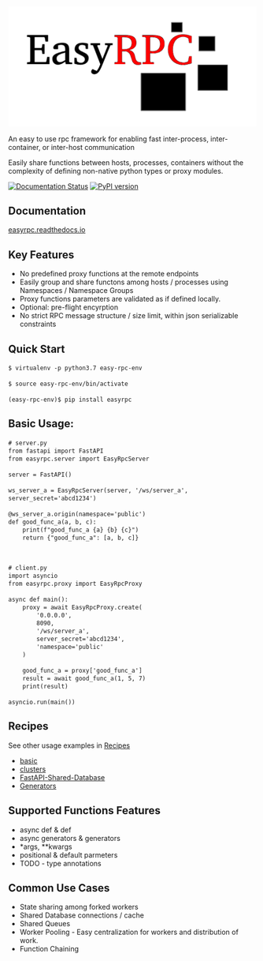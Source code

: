 ![](./docs/images/logo.png)

An easy to use rpc framework for enabling fast inter-process, inter-container, or inter-host communication

Easily share functions between hosts, processes, containers without the complexity of defining non-native python types or proxy modules.

[![Documentation Status](https://readthedocs.org/projects/easyrpc/badge/?version=latest)](https://easyrpc.readthedocs.io/en/latest/?badge=latest) [![PyPI version](https://badge.fury.io/py/easyrpc.svg)](https://badge.fury.io/py/easyrpc)
## Documentation
[easyrpc.readthedocs.io](easyrpc.readthedocs.io)

## Key Features
- No predefined proxy functions at the remote endpoints
- Easily group and share functons among hosts / processes using Namespaces / Namespace Groups
- Proxy functions parameters are validated as if defined locally.
- Optional: pre-flight encyrption 
- No strict RPC message structure / size limit, within json serializable constraints

## Quick Start

    $ virtualenv -p python3.7 easy-rpc-env

    $ source easy-rpc-env/bin/activate

    (easy-rpc-env)$ pip install easyrpc

## Basic Usage:

    # server.py
    from fastapi import FastAPI
    from easyrpc.server import EasyRpcServer

    server = FastAPI()

    ws_server_a = EasyRpcServer(server, '/ws/server_a', server_secret='abcd1234')

    @ws_server_a.origin(namespace='public')
    def good_func_a(a, b, c):
        print(f"good_func_a {a} {b} {c}")
        return {"good_func_a": [a, b, c]}

<br> 

    # client.py
    import asyncio
    from easyrpc.proxy import EasyRpcProxy

    async def main():
        proxy = await EasyRpcProxy.create(
            '0.0.0.0', 
            8090, 
            '/ws/server_a', 
            server_secret='abcd1234',
            'namespace='public'
        )

        good_func_a = proxy['good_func_a']
        result = await good_func_a(1, 5, 7)
        print(result)

    asyncio.run(main())
## Recipes
See other usage examples in [Recipes](https://github.com/codemation/easyrpc/tree/main/recipes)
- [basic](https://github.com/codemation/easyrpc/tree/main/recipes/basic)
- [clusters](https://github.com/codemation/easyrpc/tree/main/recipes/clusters)
- [FastAPI-Shared-Database](https://github.com/codemation/easyrpc/tree/main/recipes/fastapi/shared_database)
- [Generators](https://github.com/codemation/easyrpc/tree/main/recipes/generators)


## Supported Functions Features
- async def & def
- async generators & generators
- *args, **kwargs
- positional & default parmeters
- TODO - type annotations

## Common Use Cases
- State sharing among forked workers 
- Shared Database connections / cache 
- Shared Queues
- Worker Pooling - Easy centralization for workers and distribution of work.  
- Function Chaining